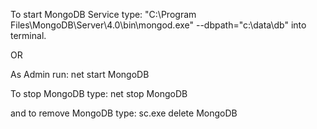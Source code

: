 To start MongoDB Service type:
"C:\Program Files\MongoDB\Server\4.0\bin\mongod.exe" --dbpath="c:\data\db"
into terminal.

OR

As Admin run:
net start MongoDB

To stop MongoDB type:
net stop MongoDB

and to remove MongoDB type:
sc.exe delete MongoDB